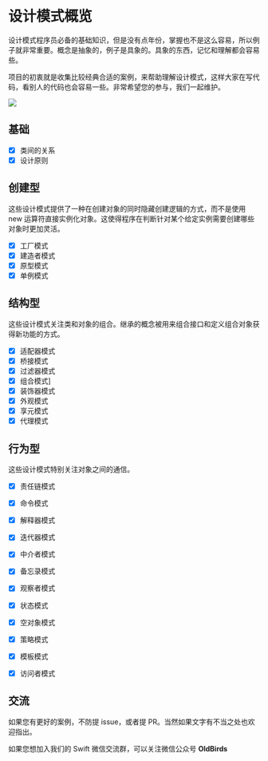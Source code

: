 # 设计模式概览

设计模式程序员必备的基础知识，但是没有点年份，掌握也不是这么容易，所以例子就非常重要。概念是抽象的，例子是具象的。具象的东西，记忆和理解都会容易些。

项目的初衷就是收集比较经典合适的案例，来帮助理解设计模式，这样大家在写代码，看别人的代码也会容易一些。非常希望您的参与，我们一起维护。

![](http://blog.loveli.site/mweb/16169324651038.jpg)


## 基础

* [x] 类间的关系
* [x] 设计原则

## 创建型

这些设计模式提供了一种在创建对象的同时隐藏创建逻辑的方式，而不是使用 new 运算符直接实例化对象。这使得程序在判断针对某个给定实例需要创建哪些对象时更加灵活。

* [x] 工厂模式
* [x] 建造者模式
* [x] 原型模式
* [x] 单例模式

## 结构型

这些设计模式关注类和对象的组合。继承的概念被用来组合接口和定义组合对象获得新功能的方式。

* [x] 适配器模式
* [x] 桥接模式
* [x] 过滤器模式
* [x] 组合模式]
* [x] 装饰器模式
* [x] 外观模式
* [x] 享元模式
* [x] 代理模式

## 行为型

这些设计模式特别关注对象之间的通信。

* [x] 责任链模式
* [x] 命令模式
* [x] 解释器模式
* [x] 迭代器模式
* [x] 中介者模式
* [x] 备忘录模式
* [x] 观察者模式
* [x] 状态模式
* [x] 空对象模式
* [x] 策略模式
* [x] 模板模式
* [x] 访问者模式


## 交流

如果您有更好的案例，不防提 issue，或者提 PR。当然如果文字有不当之处也欢迎指出。

如果您想加入我们的 Swift 微信交流群，可以关注微信公众号 **OldBirds**


